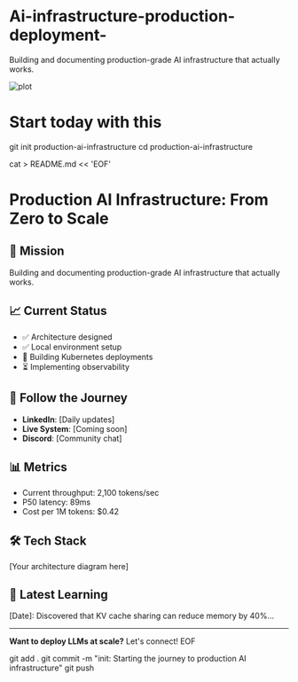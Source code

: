 # Ai-infrastructure-production-deployment-
Building and documenting production-grade AI infrastructure that actually works.

![plot]([http://url/to/img.png](https://github.com/AmitNaikRepository/Ai-infrastructure-production-deployment-/blob/main/linkedin_post.png))
# Start today with this
git init production-ai-infrastructure
cd production-ai-infrastructure

cat > README.md << 'EOF'
# Production AI Infrastructure: From Zero to Scale

## 🎯 Mission
Building and documenting production-grade AI infrastructure that actually works.

## 📈 Current Status
- ✅ Architecture designed
- ✅ Local environment setup
- 🔄 Building Kubernetes deployments
- ⏳ Implementing observability

## 🚀 Follow the Journey
- **LinkedIn**: [Daily updates]
- **Live System**: [Coming soon]
- **Discord**: [Community chat]

## 📊 Metrics
- Current throughput: 2,100 tokens/sec
- P50 latency: 89ms
- Cost per 1M tokens: $0.42

## 🛠 Tech Stack
[Your architecture diagram here]

## 📝 Latest Learning
[Date]: Discovered that KV cache sharing can reduce memory by 40%...

---
**Want to deploy LLMs at scale?** Let's connect!
EOF

git add .
git commit -m "init: Starting the journey to production AI infrastructure"
git push
